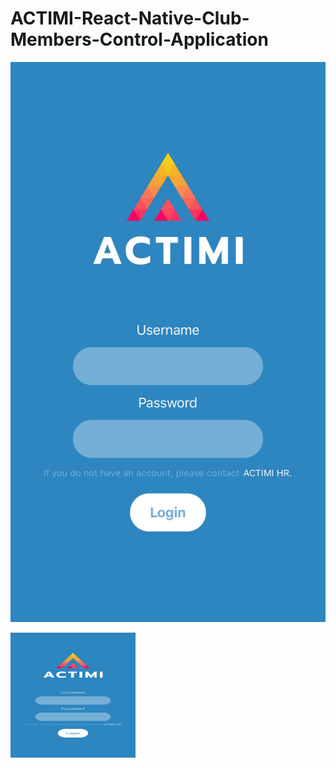 # ACTIMI-React-Native-Club-Members-Control-Application


![MELIHCENGELLI](https://raw.githubusercontent.com/melihcengelli/ACTIMI-React-Native-Club-Members-Control-Application/main/assets/login.jpeg?token=GHSAT0AAAAAABRIHPXMVMORPT5QOWWVEPFKYTP2WIA)

<img src="https://raw.githubusercontent.com/melihcengelli/ACTIMI-React-Native-Club-Members-Control-Application/main/assets/login.jpeg?token=GHSAT0AAAAAABRIHPXMVMORPT5QOWWVEPFKYTP2WIA" alt="drawing" width="200" height="200"/>